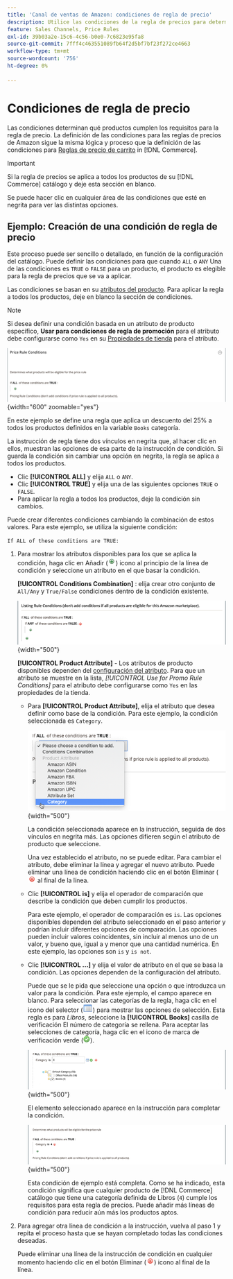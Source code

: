 ```yaml
---
title: 'Canal de ventas de Amazon: condiciones de regla de precio'
description: Utilice las condiciones de la regla de precios para determinar qué productos cumplen los requisitos para la regla de precios de listado.
feature: Sales Channels, Price Rules
exl-id: 39b03a2e-15c6-4c56-b0e0-7c6823e95fa8
source-git-commit: 7fff4c463551089fb64f2d5bf7bf23f272ce4663
workflow-type: tm+mt
source-wordcount: '756'
ht-degree: 0%

---
```


# Condiciones de regla de precio

Las condiciones determinan qué productos cumplen los requisitos para la regla de precio. La definición de las condiciones para las reglas de precios de Amazon sigue la misma lógica y proceso que la definición de las condiciones para [Reglas de precio de carrito](https://experienceleague.adobe.com/docs/commerce-admin/marketing/promotions/cart-rules/price-rules-cart.html) in [!DNL Commerce].

>[!IMPORTANT]
>
>Si la regla de precios se aplica a todos los productos de su [!DNL Commerce] catálogo y deje esta sección en blanco.

Se puede hacer clic en cualquier área de las condiciones que esté en negrita para ver las distintas opciones.

## Ejemplo: Creación de una condición de regla de precio

Este proceso puede ser sencillo o detallado, en función de la configuración del catálogo. Puede definir las condiciones para que cuando `ALL` o `ANY` Una de las condiciones es `TRUE` o `FALSE` para un producto, el producto es elegible para la regla de precios que se va a aplicar.

Las condiciones se basan en su [atributos del producto](https://experienceleague.adobe.com/docs/commerce-admin/catalog/product-attributes/product-attributes.html). Para aplicar la regla a todos los productos, deje en blanco la sección de condiciones.

>[!NOTE]
>
>Si desea definir una condición basada en un atributo de producto específico, **Usar para condiciones de regla de promoción** para el atributo debe configurarse como `Yes` en su [Propiedades de tienda](https://experienceleague.adobe.com/docs/commerce-admin/catalog/product-attributes/create/attribute-product-create.html) para el atributo.

![Condición de regla de precio: línea 1](assets/ob-price-rules-condition-1.png){width="600" zoomable="yes"}

En este ejemplo se define una regla que aplica un descuento del 25% a todos los productos definidos en la variable `Books` categoría.

La instrucción de regla tiene dos vínculos en negrita que, al hacer clic en ellos, muestran las opciones de esa parte de la instrucción de condición. Si guarda la condición sin cambiar una opción en negrita, la regla se aplica a todos los productos.

- Clic **[!UICONTROL ALL]** y elija `ALL` o `ANY`.
- Clic **[!UICONTROL TRUE]** y elija una de las siguientes opciones `TRUE` o `FALSE`.
- Para aplicar la regla a todos los productos, deje la condición sin cambios.

Puede crear diferentes condiciones cambiando la combinación de estos valores. Para este ejemplo, se utiliza la siguiente condición:

`If ALL of these conditions are TRUE:`

1. Para mostrar los atributos disponibles para los que se aplica la condición, haga clic en Añadir (![Icono Agregar](assets/btn-add-grn.png)) icono al principio de la línea de condición y seleccione un atributo en el que basar la condición.

   **[!UICONTROL Conditions Combination]** : elija crear otro conjunto de `All/Any` y `True/False` condiciones dentro de la condición existente.

   ![Combinación de condiciones de regla de precio](assets/ob-conditions-combinations.png){width="500"}

   **[!UICONTROL Product Attribute]** - Los atributos de producto disponibles dependen del [configuración del atributo](https://experienceleague.adobe.com/docs/commerce-admin/catalog/product-attributes/create/attribute-product-create.html). Para que un atributo se muestre en la lista, *[!UICONTROL Use for Promo Rule Conditions]* para el atributo debe configurarse como `Yes` en las propiedades de la tienda.

   - Para **[!UICONTROL Product Attribute]**, elija el atributo que desea definir como base de la condición. Para este ejemplo, la condición seleccionada es `Category`.

     ![Condición de regla de precio: línea 2, parte 2](assets/ob-price-rule-condition-2.png){width="500"}

     La condición seleccionada aparece en la instrucción, seguida de dos vínculos en negrita más. Las opciones difieren según el atributo de producto que seleccione.

     Una vez establecido el atributo, no se puede editar. Para cambiar el atributo, debe eliminar la línea y agregar el nuevo atributo. Puede eliminar una línea de condición haciendo clic en el botón Eliminar (![Icono Eliminar](assets/btn-del-red.png) al final de la línea.

   - Clic **[!UICONTROL is]** y elija el operador de comparación que describe la condición que deben cumplir los productos.

     Para este ejemplo, el operador de comparación es `is`. Las opciones disponibles dependen del atributo seleccionado en el paso anterior y podrían incluir diferentes opciones de comparación. Las opciones pueden incluir valores coincidentes, sin incluir al menos uno de un valor, y bueno que, igual a y menor que una cantidad numérica. En este ejemplo, las opciones son `is` y `is not`.

   - Clic **[!UICONTROL ...]** y elija el valor de atributo en el que se basa la condición. Las opciones dependen de la configuración del atributo.

     Puede que se le pida que seleccione una opción o que introduzca un valor para la condición. Para este ejemplo, el campo aparece en blanco. Para seleccionar las categorías de la regla, haga clic en el icono del selector (![Icono de selector](assets/btn-chooser.png)) para mostrar las opciones de selección. Esta regla es para _Libros_, seleccione la **[!UICONTROL Books]** casilla de verificación El número de categoría se rellena. Para aceptar las selecciones de categoría, haga clic en el icono de marca de verificación verde (![Icono de marca de verificación](assets/btn-check-mark-green.png)).

     ![Condición de regla de precio: línea 2, parte 3](assets/ob-price-rule-condition-3.png){width="500"}

     El elemento seleccionado aparece en la instrucción para completar la condición.

     ![Condición de regla de precio: línea 2, parte 4](assets/ob-price-rule-condition-4.png){width="500"}

     Esta condición de ejemplo está completa. Como se ha indicado, esta condición significa que cualquier producto de [!DNL Commerce] catálogo que tiene una categoría definida de Libros (`4`) cumple los requisitos para esta regla de precios. Puede añadir más líneas de condición para reducir aún más los productos aptos.

1. Para agregar otra línea de condición a la instrucción, vuelva al paso 1 y repita el proceso hasta que se hayan completado todas las condiciones deseadas.

   Puede eliminar una línea de la instrucción de condición en cualquier momento haciendo clic en el botón Eliminar (![Icono Eliminar](assets/btn-del-red.png)) icono al final de la línea.
